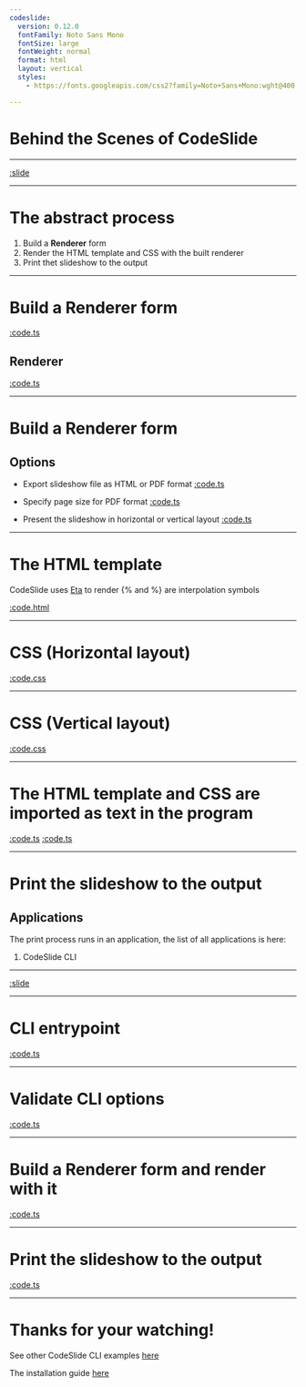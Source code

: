 ```yaml
---
codeslide:
  version: 0.12.0
  fontFamily: Noto Sans Mono
  fontSize: large
  fontWeight: normal
  format: html
  layout: vertical
  styles:
    - https://fonts.googleapis.com/css2?family=Noto+Sans+Mono:wght@400;700&display=swap

---
```

# Behind the Scenes of CodeSlide

---
[:slide](https://raw.githubusercontent.com/AsherJingkongChen/codeslide/main/README.md)

---
# The abstract process

1. Build a **Renderer** form
2. Render the HTML template and CSS with the built renderer
3. Print thet slideshow to the output

---
# Build a Renderer form

[:code.ts](https://raw.githubusercontent.com/AsherJingkongChen/codeslide/main/src/index.ts)

## Renderer

[:code.ts](https://raw.githubusercontent.com/AsherJingkongChen/codeslide/main/src/Renderer.ts)

---
# Build a Renderer form

## Options

- Export slideshow file as HTML or PDF format
[:code.ts](https://raw.githubusercontent.com/AsherJingkongChen/codeslide/main/src/Format.ts)

- Specify page size for PDF format
[:code.ts](https://raw.githubusercontent.com/AsherJingkongChen/codeslide/main/src/PageSize.ts)

- Present the slideshow in horizontal or vertical layout
[:code.ts](https://raw.githubusercontent.com/AsherJingkongChen/codeslide/main/src/Layout.ts)

---
# The HTML template

CodeSlide uses [Eta](https://github.com/eta-dev/eta) to render
\{\% and \%\} are interpolation symbols

[:code.html](https://raw.githubusercontent.com/AsherJingkongChen/codeslide/main/src/slides/slides.html)

---
# CSS (Horizontal layout)

[:code.css](https://raw.githubusercontent.com/AsherJingkongChen/codeslide/main/src/slides/slides.horizontal.css)

---
# CSS (Vertical layout)

[:code.css](https://raw.githubusercontent.com/AsherJingkongChen/codeslide/main/src/slides/slides.vertical.css)

---
# The HTML template and CSS are imported as text in the program

[:code.ts](https://raw.githubusercontent.com/AsherJingkongChen/codeslide/main/src/slides/text.d.ts)
[:code.ts](https://raw.githubusercontent.com/AsherJingkongChen/codeslide/main/src/slides/index.ts)

---
# Print the slideshow to the output

## Applications

The print process runs in an application, the list of all applications is here:
1. CodeSlide CLI

---
[:slide](https://raw.githubusercontent.com/AsherJingkongChen/codeslide/main/applications/cli/README.md)

---
# CLI entrypoint

[:code.ts](https://raw.githubusercontent.com/AsherJingkongChen/codeslide/main/applications/cli/src/index.ts)

---
# Validate CLI options

[:code.ts](https://raw.githubusercontent.com/AsherJingkongChen/codeslide/main/applications/cli/src/CLIOptions.ts)

---
# Build a Renderer form and render with it

[:code.ts](https://raw.githubusercontent.com/AsherJingkongChen/codeslide/main/applications/cli/src/parse.ts)

---
# Print the slideshow to the output
[:code.ts](https://raw.githubusercontent.com/AsherJingkongChen/codeslide/main/applications/cli/src/print.ts)

---
# Thanks for your watching!

See other CodeSlide CLI examples [here](https://github.com/AsherJingkongChen/codeslide/tree/main/applications/cli/examples/)

The installation guide [here](https://github.com/AsherJingkongChen/codeslide/tree/main/applications/cli/docs/REFERENCE.md#installtion)
